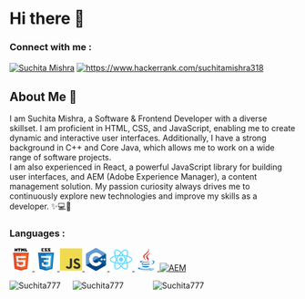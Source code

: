 <h1>Hi there 👋</h1>

  <h3 align="left">Connect with me :</h3>
    <p align="left">
        <a href="https://www.linkedin.com/in/suchitamishra777/" target="blank"><img align="center"
                src="https://raw.githubusercontent.com/rahuldkjain/github-profile-readme-generator/master/src/images/icons/Social/linked-in-alt.svg" alt="Suchita Mishra" height="30"
                width="40" /></a>
        <a href="https://www.hackerrank.com/suchitamishra318" target="blank"><img align="center"
                src="https://raw.githubusercontent.com/rahuldkjain/github-profile-readme-generator/master/src/images/icons/Social/hackerrank.svg"
                alt="https://www.hackerrank.com/suchitamishra318" height="30" width="40" /></a>
    </p>

   <h2>About Me 🚀</h2>
    <p>
        I am Suchita Mishra, a Software & Frontend Developer with a diverse skillset. I am proficient in HTML,
        CSS, and JavaScript, enabling me to create dynamic and interactive user interfaces. Additionally, I have a strong
        background in C++ and Core Java, which allows me to work on a wide range of software projects.
        <br>
        I am also experienced in React, a powerful JavaScript library for building user interfaces, and AEM (Adobe Experience Manager), a content management solution.
        My passion curiosity always drives me to continuously explore new technologies and improve my skills as a developer.
        ✨💻🎨
    </p>

   <h3 align="left">Languages :</h3>
    <p align="left">
        <a href="https://www.w3schools.com/html/" target="_blank" rel="noreferrer"> <img
                src="https://raw.githubusercontent.com/devicons/devicon/master/icons/html5/html5-original-wordmark.svg" alt="HTML5" width="40"
                height="40" /> </a>
        <a href="https://www.w3schools.com/css/" target="_blank" rel="noreferrer"> <img
                src="https://raw.githubusercontent.com/devicons/devicon/master/icons/css3/css3-original-wordmark.svg" alt="CSS3" width="40"
                height="40" /> </a>
        <a href="https://developer.mozilla.org/en-US/docs/Web/JavaScript" target="_blank" rel="noreferrer"> <img
                src="https://raw.githubusercontent.com/devicons/devicon/master/icons/javascript/javascript-original.svg" alt="JavaScript"
                width="40" height="40" /> </a>
        <a href="https://www.w3schools.com/cpp/" target="_blank" rel="noreferrer"> <img
                src="https://raw.githubusercontent.com/devicons/devicon/master/icons/cplusplus/cplusplus-original.svg" alt="C++" width="40"
                height="40" /> </a>
        <a href="https://reactjs.org/" target="_blank" rel="noreferrer"> <img
                src="https://raw.githubusercontent.com/devicons/devicon/master/icons/react/react-original.svg" alt="React" width="40"
                height="40" /> </a>
        <a href="https://www.java.com/en/" target="_blank" rel="noreferrer"> <img
                src="https://raw.githubusercontent.com/devicons/devicon/master/icons/java/java-original.svg" alt="Java" width="40"
                height="40" /> </a>
        <a href="https://business.adobe.com/products/experience-manager/adobe-experience-manager.html" target="_blank" rel="noreferrer"> <img
                src="https://static.cdnlogo.com/logos/a/53/adobe-experience-cloud-cc.svg" alt="AEM" width="40"
                height="40" /> </a>
    </p>

  

  <div style="display: flex; justify-content: center;">
      <img src="https://github-readme-stats.vercel.app/api/top-langs?username=Suchita777&show_icons=true&theme=tokyonight&locale=en&layout=compact"
            alt="Suchita777" style="width: 43%;" />
    <img src="https://github-readme-stats.vercel.app/api?username=Suchita777&theme=tokyonight" alt="Suchita777"
                style="width: 55%;" />
    <img src="https://github-readme-streak-stats.herokuapp.com/?user=Suchita777&theme=tokyonight"
                alt="Suchita777" style="width: 98%;" />
  </div>

</div>

